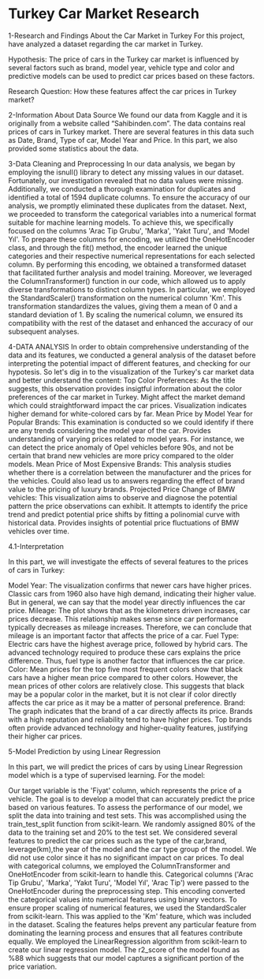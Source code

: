 # Turkey Car Market Research

1-Research and Findings About the Car Market in Turkey
For this project, have analyzed a dataset regarding the car market in Turkey.

Hypothesis: The price of cars in the Turkey car market is influenced by several factors such as brand, model year, vehicle type and color and predictive models can be used to predict car prices based on these factors.

Research Question: How these features affect the car prices in Turkey market?

2-Information About Data Source
We found our data from Kaggle and it is originally from a website called “Sahibinden.com”. The data contains real prices of cars in Turkey market. There are several features in this data such as Date, Brand, Type of car, Model Year and Price. In this part, we also provided some statistics about the data.

3-Data Cleaning and Preprocessing
In our data analysis, we began by employing the isnull() library to detect any missing values in our dataset. Fortunately, our investigation revealed that no data values were missing. Additionally, we conducted a thorough examination for duplicates and identified a total of 1594 duplicate columns. To ensure the accuracy of our analysis, we promptly eliminated these duplicates from the dataset.
Next, we proceeded to transform the categorical variables into a numerical format suitable for machine learning models. To achieve this, we specifically focused on the columns 'Arac Tip Grubu', 'Marka', 'Yakıt Turu', and 'Model Yıl'. To prepare these columns for encoding, we utilized the OneHotEncoder class, and through the fit() method, the encoder learned the unique categories and their respective numerical representations for each selected column. By performing this encoding, we obtained a transformed dataset that facilitated further analysis and model training.
Moreover, we leveraged the ColumnTransformer() function in our code, which allowed us to apply diverse transformations to distinct column types. In particular, we employed the StandardScaler() transformation on the numerical column 'Km'. This transformation standardizes the values, giving them a mean of 0 and a standard deviation of 1. By scaling the numerical column, we ensured its compatibility with the rest of the dataset and enhanced the accuracy of our subsequent analyses.

4-DATA ANALYSIS
In order to obtain comprehensive understanding of the data and its features, we conducted a general analysis of the dataset before interpreting the potential impact of different features, and checking for our hypotesis. So let's dig in to the visualization of the Turkey's car market data and better understand the content:
Top Color Preferences:
As the title suggests, this observation provides insigtful information about the color preferences of the car market in Turkey.
Might affect the market demand which could straightforward impact the car prices.
Visualization indicates higher demand for white-colored cars by far.
Mean Price by Model Year for Popular Brands:
This examination is conducted so we could identify if there are any trends considering the model year of the car.
Provides understanding of varying prices related to model years.
For instance, we can detect the price anomaly of Opel vehicles before 90s, and not be certain that brand new vehicles are more pricy compared to the older models.
Mean Price of Most Expensive Brands:
This analysis studies whether there is a correlation between the manufacturer and the prices for the vehicles.
Could also lead us to answers regarding the effect of brand value to the pricing of luxury brands.
Projected Price Change of BMW vehicles:
This visualization aims to observe and diagnose the potential pattern the price observations can exhibit.
It attempts to identify the price trend and predict potential price shifts by fitting a polinomial curve with historical data.
Provides insights of potential price fluctuations of BMW vehicles over time.

4.1-Interpretation

In this part, we will investigate the effects of several features to the prices of cars in Turkey:

Model Year: The visualization confirms that newer cars have higher prices. Classic cars from 1960 also have high demand, indicating their higher value. But in general, we can say that the model year directly influences the car price.
Mileage: The plot shows that as the kilometers driven increases, car prices decrease. This relationship makes sense since car performance typically decreases as mileage increases. Therefore, we can conclude that mileage is an important factor that affects the price of a car.
Fuel Type: Electric cars have the highest average price, followed by hybrid cars. The advanced technology required to produce these cars explains the price difference. Thus, fuel type is another factor that influences the car price.
Color: Mean prices for the top five most frequent colors show that black cars have a higher mean price compared to other colors. However, the mean prices of other colors are relatively close. This suggests that black may be a popular color in the market, but it is not clear if color directly affects the car price as it may be a matter of personal preference.
Brand: The graph indicates that the brand of a car directly affects its price. Brands with a high reputation and reliability tend to have higher prices. Top brands often provide advanced technology and higher-quality features, justifying their higher car prices.


5-Model Prediction by using Linear Regression

In this part, we will predict the prices of cars by using Linear Regression model which is a type of supervised learning. For the model:

Our target variable is the 'Fiyat' column, which represents the price of a vehicle. The goal is to develop a model that can accurately predict the price based on various features.
To assess the performance of our model, we split the data into training and test sets. This was accomplished using the train_test_split function from scikit-learn. We randomly assigned 80% of the data to the training set and 20% to the test set.
We considered several features to predict the car prices such as the type of the car,brand, leverage(km),the year of the model and the car type group of the model. We did not use color since it has no significant impact on car prices.
To deal with categorical columns, we employed the ColumnTransformer and OneHotEncoder from scikit-learn to handle this. Categorical columns ('Arac Tip Grubu', 'Marka', 'Yakıt Turu', 'Model Yıl', 'Arac Tip') were passed to the OneHotEncoder during the preprocessing step. This encoding converted the categorical values into numerical features using binary vectors.
To ensure proper scaling of numerical features, we used the StandardScaler from scikit-learn. This was applied to the 'Km' feature, which was included in the dataset. Scaling the features helps prevent any particular feature from dominating the learning process and ensures that all features contribute equally.
We employed the LinearRegression algorithm from scikit-learn to create our linear regression model. The r2_score of the model found as %88 which suggests that our model captures a significant portion of the price variation.
